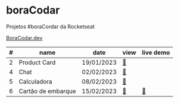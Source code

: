 # boraCodar

Projetos #boraCordar da Rocketseat

[BoraCodar.dev](https://boracodar.dev/)

<table>
      <thead>
        <tr>
          <th>#</th>
          <th>name</th>
          <th>date</th>
          <th>view</th>
          <th>live demo</th>
        </tr>
      </thead>
      <tbody>
        <tr>
          <td>2</td>
          <td>Product Card</td>
          <td>19/01/2023</td>
          <td><a href="desafio-02">🔗</a></td>
					<td></td>
        </tr>
        <tr>
          <td>4</td>
          <td>Chat</td>
          <td>02/02/2023</td>
          <td><a href="desafio-04">🔗</a></td>
					<td></td>
        </tr>
        <tr>
          <td>5</td>
          <td>Calculadora</td>
          <td>08/02/2023</td>
          <td><a href="desafio-05">🔗</a></td>
					<td></td>
        </tr>
				<tr>
          <td>6</td>
          <td>Cartão de embarque</td>
          <td>15/02/2023</td>
          <td><a href="desafio-06">🔗</a></td>
					<td><a href="https://boracodar-one.vercel.app/" target="_blank">🚀</a></td>
        </tr>
      </tbody>
    </table>

